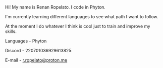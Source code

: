Hi!
My name is Renan Ropelato.
I code in Phyton.


I'm currently learning different languages ​​to see what path I want to follow.


At the moment I do whatever I think is cool just to train and improve my skills.


Languages - Phyton

Discord - 220701036929613825

E-mail - r.ropelato@proton.me
